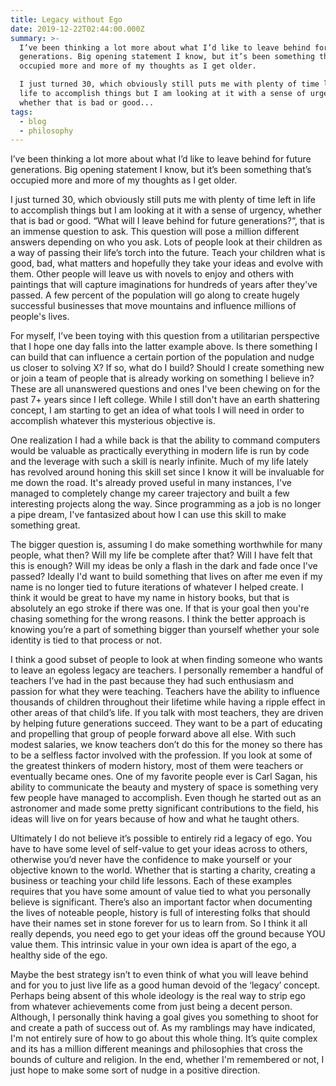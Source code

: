 ```yaml
---
title: Legacy without Ego
date: 2019-12-22T02:44:00.000Z
summary: >-
  I’ve been thinking a lot more about what I’d like to leave behind for future
  generations. Big opening statement I know, but it’s been something that’s
  occupied more and more of my thoughts as I get older.

  I just turned 30, which obviously still puts me with plenty of time left in
  life to accomplish things but I am looking at it with a sense of urgency,
  whether that is bad or good...
tags:
  - blog
  - philosophy
---
```

I’ve been thinking a lot more about what I’d like to leave behind for future generations. Big opening statement I know, but it’s been something that’s occupied more and more of my thoughts as I get older.

I just turned 30, which obviously still puts me with plenty of time left in life to accomplish things but I am looking at it with a sense of urgency, whether that is bad or good. “What will I leave behind for future generations?“, that is an immense question to ask. This question will pose a million different answers depending on who you ask. Lots of people look at their children as a way of passing their life’s torch into the future. Teach your children what is good, bad, what matters and hopefully they take your ideas and evolve with them. Other people will leave us with novels to enjoy and others with paintings that will capture imaginations for hundreds of years after they've passed. A few percent of the population will go along to create hugely successful businesses that move mountains and influence millions of people's lives.

For myself, I’ve been toying with this question from a utilitarian perspective that I hope one day falls into the latter example above. Is there something I can build that can influence a certain portion of the population and nudge us closer to solving X? If so, what do I build? Should I create something new or join a team of people that is already working on something I believe in? These are all unanswered questions and ones I've been chewing on for the past 7+ years since I left college. While I still don't have an earth shattering concept, I am starting to get an idea of what tools I will need in order to accomplish whatever this mysterious objective is.

One realization I had a while back is that the ability to command computers would be valuable as practically everything in modern life is run by code and the leverage with such a skill is nearly infinite. Much of my life lately has revolved around honing this skill set since I know it will be invaluable for me down the road. It's already proved useful in many instances, I've managed to completely change my career trajectory and built a few interesting projects along the way. Since programming as a job is no longer a pipe dream, I've fantasized about how I can use this skill to make something great.

The bigger question is, assuming I do make something worthwhile for many people, what then? Will my life be complete after that? Will I have felt that this is enough? Will my ideas be only a flash in the dark and fade once I've passed? Ideally I'd want to build something that lives on after me even if my name is no longer tied to future iterations of whatever I helped create. I think it would be great to have my name in history books, but that is absolutely an ego stroke if there was one. If that is your goal then you're chasing something for the wrong reasons. I think the better approach is knowing you’re a part of something bigger than yourself whether your sole identity is tied to that process or not.

I think a good subset of people to look at when finding someone who wants to leave an egoless legacy are teachers. I personally remember a handful of teachers I’ve had in the past because they had such enthusiasm and passion for what they were teaching. Teachers have the ability to influence thousands of children throughout their lifetime while having a ripple effect in other areas of that child’s life. If you talk with most teachers, they are driven by helping future generations succeed. They want to be a part of educating and propelling that group of people forward above all else. With such modest salaries, we know teachers don’t do this for the money so there has to be a selfless factor involved with the profession. If you look at some of the greatest thinkers of modern history, most of them were teachers or eventually became ones. One of my favorite people ever is Carl Sagan, his ability to communicate the beauty and mystery of space is something very few people have managed to accomplish. Even though he started out as an astronomer and made some pretty significant contributions to the field, his ideas will live on for years because of how and what he taught others.

Ultimately I do not believe it’s possible to entirely rid a legacy of ego. You have to have some level of self-value to get your ideas across to others, otherwise you’d never have the confidence to make yourself or your objective known to the world. Whether that is starting a charity, creating a business or teaching your child life lessons. Each of these examples requires that you have some amount of value tied to what you personally believe is significant. There’s also an important factor when documenting the lives of noteable people, history is full of interesting folks that should have their names set in stone forever for us to learn from. So I think it all really depends, you need ego to get your ideas off the ground because YOU value them. This intrinsic value in your own idea is apart of the ego, a healthy side of the ego.

Maybe the best strategy isn’t to even think of what you will leave behind and for you to just live life as a good human devoid of the ‘legacy’ concept. Perhaps being absent of this whole ideology is the real way to strip ego from whatever achievements come from just being a decent person. Although, I personally think having a goal gives you something to shoot for and create a path of success out of. As my ramblings may have indicated, I'm not entirely sure of how to go about this whole thing. It’s quite complex and its has a million different meanings and philosophies that cross the bounds of culture and religion. In the end, whether I'm remembered or not, I just hope to make some sort of nudge in a positive direction.
